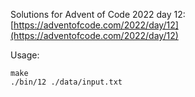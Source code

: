 Solutions for Advent of Code 2022 day 12:  
[https://adventofcode.com/2022/day/12](https://adventofcode.com/2022/day/12)

Usage:
```
make
./bin/12 ./data/input.txt
```
